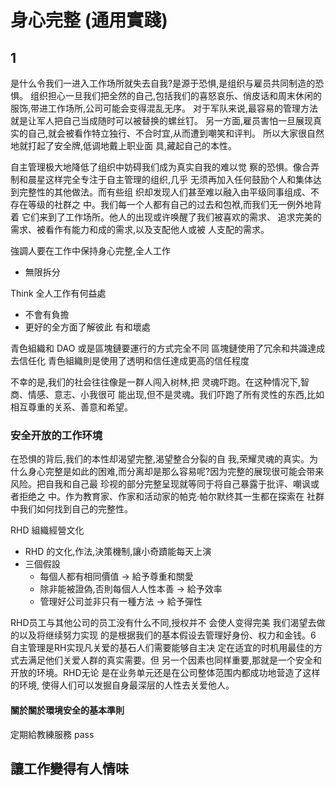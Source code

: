 # 身心完整 (通用實踐)

## 1
是什么令我们一进入工作场所就失去自我?是源于恐惧,是组织与雇员共同制造的恐惧。
组织担心一旦我们把全然的自己,包括我们的喜怒哀乐、俏皮话和周末休闲的服饰,带进工作场所,公司可能会变得混乱无序。
对于军队来说,最容易的管理方法就是让军人把自己当成随时可以被替换的螺丝钉。
另一方面,雇员害怕一旦展现真实的自己,就会被看作特立独行、不合时宜,从而遭到嘲笑和评判。
所以大家很自然地就打起了安全牌,低调地戴上职业面
具,藏起自己的本性。

自主管理极大地降低了组织中妨碍我们成为真实自我的难以觉
察的恐惧。像合弄制和晨星这样完全专注于自主管理的组织,几乎
无须再加入任何鼓励个人和集体达到完整性的其他做法。而有些组
织却发现人们甚至难以融入由平级同事组成、不存在等级的社群之
中。我们每一个人都有自己的过去和包袱,而我们无一例外地背着
它们来到了工作场所。他人的出现或许唤醒了我们被喜欢的需求、
追求完美的需求、被看作有能力和成的需求,以及支配他人或被
人支配的需求。

強調人要在工作中保持身心完整,全人工作
- 無限拆分

Think
全人工作有何益處
- 不會有負擔
- 更好的全方面了解彼此
有和壞處

青色組織和 DAO 或是區塊鏈要運行的方式完全不同
區塊鏈使用了冗余和共識達成去信任化
青色組織則是使用了透明和信任達成更高的信任程度

不幸的是,我们的社会往往像是一群人闯入树林,把
灵魂吓跑。在这种情况下,智商、情感、意志、小我很可
能出现,但不是灵魂。我们吓跑了所有灵性的东西,比如
相互尊重的关系、善意和希望。 

### 安全开放的工作环境
在恐惧的背后,我们的本性却渴望完整,渴望整合分裂的自
我,荣耀灵魂的真实。为什么身心完整是如此的困难,而分离却是那么容易呢?因为完整的展现很可能会带来风险。把自我和自己最
珍视的部分完整呈现就等同于将自己暴露于批评、嘲讽或者拒绝之
中。作为教育家、作家和活动家的帕克·帕尔默终其一生都在探索在
社群中我们如何找到自己的完整性。

RHD 組織經營文化
- RHD 的文化,作法,決策機制,讓小奇蹟能每天上演
- 三個假設
  - 每個人都有相同價值 -> 給予尊重和關愛
  - 除非能被證偽,否則每個人人性本善 -> 給予效率
  - 管理好公司並非只有一種方法 -> 給予彈性

RHD员工与其他公司的员工没有什么不同,授权并不
会使人变得完美 我们渴望去做的以及将继续努力实现
的是根据我们的基本假设去管理好身份、权力和金钱。6
自主管理是RH实现凡关爱的基石人们需要能够自主决
定在适宜的时机用最佳的方式去满足他们关爱人群的真实需要。但
另一个因素也同样重要,那就是一个安全和开放的环境。RHD无论
是在业务单元还是在公司整体范围内都成功地营造了这样的环境,
使得人们可以发掘自身最深层的人性去关爱他人。

#### 關於關於環境安全的基本準則
定期給教練服務
pass

## 讓工作變得有人情味